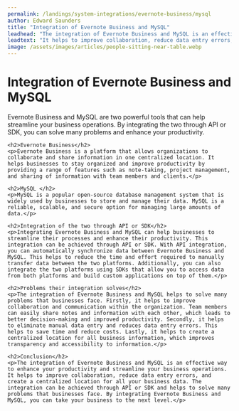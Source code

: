 ```yaml
---
permalink: /landings/system-integrations/evernote-business/mysql
author: Edward Saunders
title: "Integration of Evernote Business and MySQL"
leadhead: "The integration of Evernote Business and MySQL is an effective way to enhance your productivity and streamline your business operations"
leadtext: "It helps to improve collaboration, reduce data entry errors, and create a centralized location for all your business data. The integration can be achieved through API or SDK and helps to solve many problems that businesses face. By integrating Evernote Business and MySQL, you can take your business to the next level."
image: /assets/images/articles/people-sitting-near-table.webp
---
```

<div class="arttext">    <h1>Integration of Evernote Business and MySQL</h1>
    <p>Evernote Business and MySQL are two powerful tools that can help streamline your business operations. By integrating the two through API or SDK, you can solve many problems and enhance your productivity.</p>
    
    <h2>Evernote Business</h2>
    <p>Evernote Business is a platform that allows organizations to collaborate and share information in one centralized location. It helps businesses to stay organized and improve productivity by providing a range of features such as note-taking, project management, and sharing of information with team members and clients.</p>
    
    <h2>MySQL </h2>
    <p>MySQL is a popular open-source database management system that is widely used by businesses to store and manage their data. MySQL is a reliable, scalable, and secure option for managing large amounts of data.</p>
    
    <h2>Integration of the two through API or SDK</h2>
    <p>Integrating Evernote Business and MySQL can help businesses to streamline their processes and enhance their productivity. This integration can be achieved through API or SDK. With API integration, you can automatically synchronize data between Evernote Business and MySQL. This helps to reduce the time and effort required to manually transfer data between the two platforms. Additionally, you can also integrate the two platforms using SDKs that allow you to access data from both platforms and build custom applications on top of them.</p>
    
    <h2>Problems their integration solves</h2>
    <p>The integration of Evernote Business and MySQL helps to solve many problems that businesses face. Firstly, it helps to improve collaboration and communication within the organization. Team members can easily share notes and information with each other, which leads to better decision-making and improved productivity. Secondly, it helps to eliminate manual data entry and reduces data entry errors. This helps to save time and reduce costs. Lastly, it helps to create a centralized location for all business information, which improves transparency and accessibility to information.</p>
    
    <h2>Conclusion</h2>
    <p>The integration of Evernote Business and MySQL is an effective way to enhance your productivity and streamline your business operations. It helps to improve collaboration, reduce data entry errors, and create a centralized location for all your business data. The integration can be achieved through API or SDK and helps to solve many problems that businesses face. By integrating Evernote Business and MySQL, you can take your business to the next level.</p>
</div>